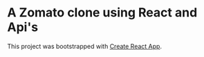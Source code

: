 # A Zomato clone using React and Api's

This project was bootstrapped with [Create React App](https://github.com/facebook/create-react-app).

